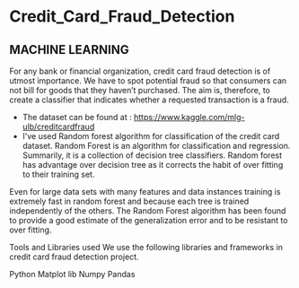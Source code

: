 # Credit_Card_Fraud_Detection
## MACHINE LEARNING



For any bank or financial organization, credit card fraud detection is of utmost importance. 
We have to spot potential fraud so that consumers can not bill for goods that they haven’t purchased. 
The aim is, therefore, to create a classifier that indicates whether a requested transaction is a fraud.

 - The dataset can be found at : https://www.kaggle.com/mlg-ulb/creditcardfraud
 -  I've used Random forest algorithm for classification of the credit card dataset.
Random Forest is an algorithm for classification and regression. Summarily, it is a collection of decision tree classifiers.
Random forest has advantage over decision tree as it corrects the habit of over fitting to their training set.

Even for large data sets with many features and data instances training is extremely fast in random forest and because each tree is trained independently of the others. The Random Forest algorithm has been found to provide a good estimate of the generalization error and to be resistant to over fitting.

Tools and Libraries used
We use the following libraries and frameworks in credit card fraud detection project.

Python 
Matplot lib
Numpy 
Pandas

